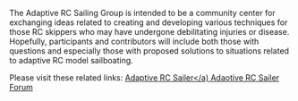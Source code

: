 The Adaptive RC Sailing Group is intended to be a community center for exchanging ideas related to creating and developing various techniques for those RC skippers who may have undergone debilitating injuries or disease. Hopefully, participants and contributors will include both those with questions and especially those with proposed solutions to situations related to adaptive RC model sailboating.

Please visit these related links:
<a href="www.adaptivercsailer.com"> Adaptive RC Sailer</a)
<a href="www.adaptivercsailer.com/forum"> Adaotive RC Sailer Forum</a>

